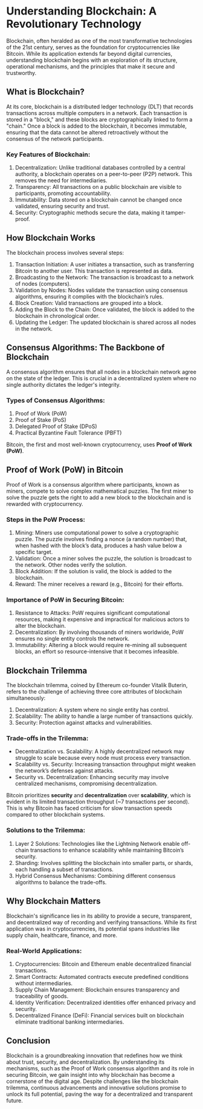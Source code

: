 # Understanding Blockchain: A Revolutionary Technology
Blockchain, often heralded as one of the most transformative technologies of the 21st century, serves as the foundation for cryptocurrencies like Bitcoin. While its application extends far beyond digital currencies, understanding blockchain begins with an exploration of its structure, operational mechanisms, and the principles that make it secure and trustworthy.

## What is Blockchain?
At its core, blockchain is a distributed ledger technology (DLT) that records transactions across multiple computers in a network. Each transaction is stored in a "block," and these blocks are cryptographically linked to form a "chain." Once a block is added to the blockchain, it becomes immutable, ensuring that the data cannot be altered retroactively without the consensus of the network participants.

### Key Features of Blockchain:
1. Decentralization: Unlike traditional databases controlled by a central authority, a blockchain operates on a peer-to-peer (P2P) network. This removes the need for intermediaries.
2. Transparency: All transactions on a public blockchain are visible to participants, promoting accountability.
3. Immutability: Data stored on a blockchain cannot be changed once validated, ensuring security and trust.
4. Security: Cryptographic methods secure the data, making it tamper-proof.
## How Blockchain Works
The blockchain process involves several steps:

  1. Transaction Initiation: A user initiates a transaction, such as transferring Bitcoin to another user. This transaction is represented as data.
  2. Broadcasting to the Network: The transaction is broadcast to a network of nodes (computers).
  3. Validation by Nodes: Nodes validate the transaction using consensus algorithms, ensuring it complies with the blockchain’s rules.
  4. Block Creation: Valid transactions are grouped into a block.
  5. Adding the Block to the Chain: Once validated, the block is added to the blockchain in chronological order.
  6. Updating the Ledger: The updated blockchain is shared across all nodes in the network.
## Consensus Algorithms: The Backbone of Blockchain
A consensus algorithm ensures that all nodes in a blockchain network agree on the state of the ledger. This is crucial in a decentralized system where no single authority dictates the ledger's integrity.

### Types of Consensus Algorithms:
  1. Proof of Work (PoW)
  2. Proof of Stake (PoS)
  3. Delegated Proof of Stake (DPoS)
  4. Practical Byzantine Fault Tolerance (PBFT)  

Bitcoin, the first and most well-known cryptocurrency, uses  **Proof of Work (PoW)**.

## Proof of Work (PoW) in Bitcoin
Proof of Work is a consensus algorithm where participants, known as miners, compete to solve complex mathematical puzzles. The first miner to solve the puzzle gets the right to add a new block to the blockchain and is rewarded with cryptocurrency.

### Steps in the PoW Process:
  1. Mining: Miners use computational power to solve a cryptographic puzzle. The puzzle involves finding a nonce (a random number) that, when hashed with the block’s data, produces a hash value below a specific target.
  2. Validation: Once a miner solves the puzzle, the solution is broadcast to the network. Other nodes verify the solution.
  3. Block Addition: If the solution is valid, the block is added to the blockchain.
  4. Reward: The miner receives a reward (e.g., Bitcoin) for their efforts.
### Importance of PoW in Securing Bitcoin:
  1. Resistance to Attacks: PoW requires significant computational resources, making it expensive and impractical for malicious actors to alter the blockchain.
  2. Decentralization: By involving thousands of miners worldwide, PoW ensures no single entity controls the network.
  3. Immutability: Altering a block would require re-mining all subsequent blocks, an effort so resource-intensive that it becomes infeasible.
## Blockchain Trilemma
The blockchain trilemma, coined by Ethereum co-founder Vitalik Buterin, refers to the challenge of achieving three core attributes of blockchain simultaneously:

  1. Decentralization: A system where no single entity has control.
  2. Scalability: The ability to handle a large number of transactions quickly.
  3. Security: Protection against attacks and vulnerabilities.
### Trade-offs in the Trilemma:
  - Decentralization vs. Scalability: A highly decentralized network may struggle to scale because every node must process every transaction.
  - Scalability vs. Security: Increasing transaction throughput might weaken the network’s defenses against attacks.
  - Security vs. Decentralization: Enhancing security may involve centralized mechanisms, compromising decentralization.  

Bitcoin prioritizes **security** and **decentralization** over **scalability**, which is evident in its limited transaction throughput (~7 transactions per second). This is why Bitcoin has faced criticism for slow transaction speeds compared to other blockchain systems.

### Solutions to the Trilemma:
  1. Layer 2 Solutions: Technologies like the Lightning Network enable off-chain transactions to enhance scalability while maintaining Bitcoin’s security.
  2. Sharding: Involves splitting the blockchain into smaller parts, or shards, each handling a subset of transactions.
  3. Hybrid Consensus Mechanisms: Combining different consensus algorithms to balance the trade-offs.
## Why Blockchain Matters
Blockchain's significance lies in its ability to provide a secure, transparent, and decentralized way of recording and verifying transactions. While its first application was in cryptocurrencies, its potential spans industries like supply chain, healthcare, finance, and more.

### Real-World Applications:
  1. Cryptocurrencies: Bitcoin and Ethereum enable decentralized financial transactions.
  2. Smart Contracts: Automated contracts execute predefined conditions without intermediaries.
  3. Supply Chain Management: Blockchain ensures transparency and traceability of goods.
  4. Identity Verification: Decentralized identities offer enhanced privacy and security.
  5. Decentralized Finance (DeFi): Financial services built on blockchain eliminate traditional banking intermediaries.
## Conclusion
Blockchain is a groundbreaking innovation that redefines how we think about trust, security, and decentralization. By understanding its mechanisms, such as the Proof of Work consensus algorithm and its role in securing Bitcoin, we gain insight into why blockchain has become a cornerstone of the digital age. Despite challenges like the blockchain trilemma, continuous advancements and innovative solutions promise to unlock its full potential, paving the way for a decentralized and transparent future.
